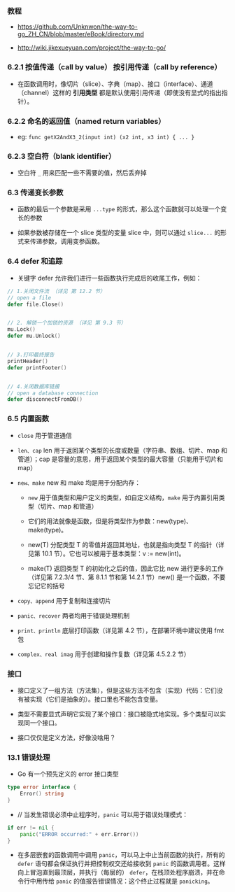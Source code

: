 ### 教程
* https://github.com/Unknwon/the-way-to-go_ZH_CN/blob/master/eBook/directory.md

* http://wiki.jikexueyuan.com/project/the-way-to-go/


### 6.2.1 按值传递（call by value） 按引用传递（call by reference）
* 在函数调用时，像切片（slice）、字典（map）、接口（interface）、通道（channel）这样的 __引用类型__ 都是默认使用引用传递（即使没有显式的指出指针）。


### 6.2.2 命名的返回值（named return variables）
* eg: `func getX2AndX3_2(input int) (x2 int, x3 int) { ... }`


### 6.2.3 空白符（blank identifier）
* 空白符 `_` 用来匹配一些不需要的值，然后丢弃掉


### 6.3 传递变长参数
* 函数的最后一个参数是采用 `...type` 的形式，那么这个函数就可以处理一个变长的参数

* 如果参数被存储在一个 slice 类型的变量 slice 中，则可以通过 `slice...` 的形式来传递参数，调用变参函数。


### 6.4 defer 和追踪
* 关键字 defer 允许我们进行一些函数执行完成后的收尾工作，例如：
```go
// 1.关闭文件流 （详见 第 12.2 节）
// open a file  
defer file.Close()


// 2. 解锁一个加锁的资源 （详见 第 9.3 节）
mu.Lock()  
defer mu.Unlock() 


// 3.打印最终报告
printHeader()  
defer printFooter()


// 4.关闭数据库链接
// open a database connection  
defer disconnectFromDB()
```


### 6.5 内置函数
* `close`	    用于管道通信

* `len、cap`	len 用于返回某个类型的长度或数量（字符串、数组、切片、map 和管道）；cap 是容量的意思，用于返回某个类型的最大容量（只能用于切片和 map）

* `new、make`	new 和 make 均是用于分配内存：
    * `new` 用于值类型和用户定义的类型，如自定义结构，`make` 用于内置引用类型（切片、map 和管道）
    
    * 它们的用法就像是函数，但是将类型作为参数：new(type)、make(type)。
    
    * new(T) 分配类型 T 的零值并返回其地址，也就是指向类型 T 的指针（详见第 10.1 节）。它也可以被用于基本类型：v := new(int)。
    
    * make(T) 返回类型 T 的初始化之后的值，因此它比 new 进行更多的工作（详见第 7.2.3/4 节、第 8.1.1 节和第 14.2.1 节）new() 是一个函数，不要忘记它的括号

* `copy、append`	用于复制和连接切片

* `panic、recover`	两者均用于错误处理机制

* `print、println`	底层打印函数（详见第 4.2 节），在部署环境中建议使用 fmt 包

* `complex、real imag`	用于创建和操作复数（详见第 4.5.2.2 节）


### 接口
* 接口定义了一组方法（方法集），但是这些方法不包含（实现）代码：它们没有被实现（它们是抽象的）。接口里也不能包含变量。

* 类型不需要显式声明它实现了某个接口：接口被隐式地实现。多个类型可以实现同一个接口。

* 接口仅仅是定义方法，好像没啥用？


### 13.1 错误处理
* Go 有一个预先定义的 error 接口类型
```go
type error interface {
	Error() string
}
```

* // 当发生错误必须中止程序时，`panic` 可以用于错误处理模式：
```go
if err != nil {
	panic("ERROR occurred:" + err.Error())
}
```

* 在多层嵌套的函数调用中调用 `panic`，可以马上中止当前函数的执行，所有的 `defer` 语句都会保证执行并把控制权交还给接收到 `panic` 的函数调用者。这样向上冒泡直到最顶层，并执行（每层的） `defer`，在栈顶处程序崩溃，并在命令行中用传给 `panic` 的值报告错误情况：这个终止过程就是 `panicking`。
